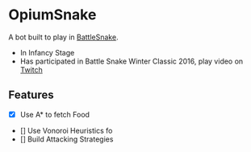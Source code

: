 # OpiumSnake

A bot built to play in [BattleSnake](https://play.battlesnake.com).

- In Infancy Stage
- Has participated in Battle Snake Winter Classic 2016, play video on [Twitch](https://www.twitch.tv/videos/509350320?t=00h40m40s)

## Features

- [x] Use A\* to fetch Food 
- [] Use Vonoroi Heuristics fo
- [] Build Attacking Strategies

